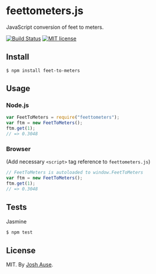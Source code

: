 # feettometers.js

JavaScript conversion of feet to meters.

[![Build Status](https://travis-ci.org/joshause/feettometers.svg?branch=master)](https://travis-ci.org/joshause/feettometers)
[![MIT license](http://img.shields.io/badge/license-MIT-brightgreen.svg)](http://opensource.org/licenses/MIT)

## Install

```
$ npm install feet-to-meters
```

## Usage

### Node.js

```js
var FeetToMeters = require("feettometers");
var ftm = new FeetToMeters();
ftm.get(1);
// => 0.3048
```

### Browser

(Add necessary `<script>` tag reference to `feettometers.js`)

```js
// FeetToMeters is autoloaded to window.FeetToMeters
var ftm = new FeetToMeters();
ftm.get(1);
// => 0.3048
```

## Tests

Jasmine

```bash
$ npm test
```

## License

MIT. By [Josh Ause](http://www.github.com/joshause).
